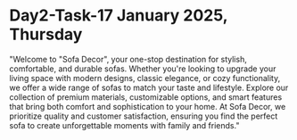 # Day2-Task-17 January 2025, Thursday

"Welcome to "Sofa Decor", your one-stop destination for stylish, comfortable, and durable sofas. Whether you're looking to upgrade your living space with modern designs, classic elegance, or cozy functionality, we offer a wide range of sofas to match your taste and lifestyle. Explore our collection of premium materials, customizable options, and smart features that bring both comfort and sophistication to your home. At Sofa Decor, we prioritize quality and customer satisfaction, ensuring you find the perfect sofa to create unforgettable moments with family and friends." 
